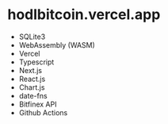 # hodlbitcoin.vercel.app

- SQLite3
- WebAssembly (WASM)
- Vercel
- Typescript
- Next.js
- React.js
- Chart.js
- date-fns
- Bitfinex API
- Github Actions
